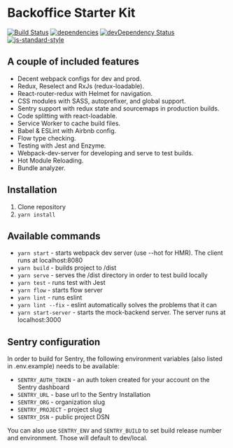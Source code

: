# Backoffice Starter Kit

[![Build Status](https://travis-ci.org/davezuko/react-redux-starter-kit.svg?branch=master)](https://travis-ci.org/interactive-solutions/backoffice-starterkit?branch=master)
[![dependencies](https://david-dm.org/interactive-solutions/backoffice-starterkit.svg)](https://david-dm.org/interactive-solutions/backoffice-starterkit)
[![devDependency Status](https://david-dm.org/interactive-solutions/backoffice-starterkit/dev-status.svg)](https://david-dm.org/interactive-solutions/backoffice-starterkit#info=devDependencies)
[![js-standard-style](https://img.shields.io/badge/code%20style-standard-brightgreen.svg)](http://standardjs.com/)



## A couple of included features

* Decent webpack configs for dev and prod.
* Redux, Reselect and RxJs (redux-loadable).
* React-router-redux with Helmet for navigation.
* CSS modules with SASS, autoprefixer, and global support.
* Sentry support with redux state and sourcemaps in production builds.
* Code splitting with react-loadable.
* Service Worker to cache build files.
* Babel & ESLint with Airbnb config.
* Flow type checking.
* Testing with Jest and Enzyme.
* Webpack-dev-server for developing and serve to test builds.
* Hot Module Reloading.
* Bundle analyzer.

## Installation

1. Clone repository
2. `yarn install`

## Available commands

* `yarn start` - starts webpack dev server (use --hot for HMR). The client runs at localhost:8080
* `yarn build` - builds project to /dist
* `yarn serve` - serves the /dist directory in order to test build locally
* `yarn test` - runs test with Jest
* `yarn flow` - starts flow server
* `yarn lint` - runs eslint
* `yarn lint --fix` - eslint automatically solves the problems that it can
* `yarn start-server` - starts the mock-backend server. The server runs at localhost:3000

## Sentry configuration

In order to build for Sentry, the following environment variables (also listed in .env.example)
needs to be available:

* `SENTRY_AUTH_TOKEN` - an auth token created for your account on the Sentry dashboard
* `SENTRY_URL` - base url to the Sentry Installation
* `SENTRY_ORG` - organization slug
* `SENTRY_PROJECT` - project slug
* `SENTRY_DSN` - public project DSN

You can also use `SENTRY_ENV` and `SENTRY_BUILD` to set build release number and environment. Those
will default to dev/local.
